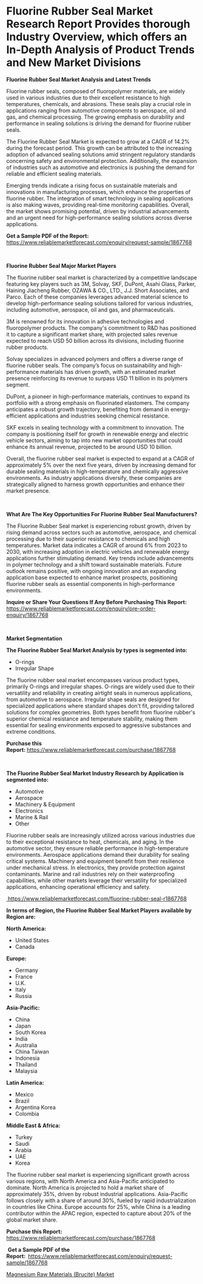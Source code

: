<p><h1>Fluorine Rubber Seal Market Research Report Provides thorough Industry Overview, which offers an In-Depth Analysis of Product Trends and New Market Divisions</h1></p><p><strong>Fluorine Rubber Seal Market Analysis and Latest Trends</strong></p>
<p><p>Fluorine rubber seals, composed of fluoropolymer materials, are widely used in various industries due to their excellent resistance to high temperatures, chemicals, and abrasions. These seals play a crucial role in applications ranging from automotive components to aerospace, oil and gas, and chemical processing. The growing emphasis on durability and performance in sealing solutions is driving the demand for fluorine rubber seals.</p><p>The Fluorine Rubber Seal Market is expected to grow at a CAGR of 14.2% during the forecast period. This growth can be attributed to the increasing adoption of advanced sealing solutions amid stringent regulatory standards concerning safety and environmental protection. Additionally, the expansion of industries such as automotive and electronics is pushing the demand for reliable and efficient sealing materials.</p><p>Emerging trends indicate a rising focus on sustainable materials and innovations in manufacturing processes, which enhance the properties of fluorine rubber. The integration of smart technology in sealing applications is also making waves, providing real-time monitoring capabilities. Overall, the market shows promising potential, driven by industrial advancements and an urgent need for high-performance sealing solutions across diverse applications.</p></p>
<p><strong>Get a Sample PDF of the Report:&nbsp;</strong> <a href="https://www.reliablemarketforecast.com/enquiry/request-sample/1867768?utm_campaign=1888&utm_medium=2&utm_source=Github&utm_content=ia&utm_term=04022025&utm_id=fluorine-rubber-seal">https://www.reliablemarketforecast.com/enquiry/request-sample/1867768</a></p>
<p>&nbsp;</p>
<p><strong>Fluorine Rubber Seal Major Market Players</strong></p>
<p><p>The fluorine rubber seal market is characterized by a competitive landscape featuring key players such as 3M, Solvay, SKF, DuPont, Asahi Glass, Parker, Haining Jiacheng Rubber, OZAWA & CO., LTD., J.J. Short Associates, and Parco. Each of these companies leverages advanced material science to develop high-performance sealing solutions tailored for various industries, including automotive, aerospace, oil and gas, and pharmaceuticals.</p><p>3M is renowned for its innovation in adhesive technologies and fluoropolymer products. The company's commitment to R&D has positioned it to capture a significant market share, with projected sales revenue expected to reach USD 50 billion across its divisions, including fluorine rubber products.</p><p>Solvay specializes in advanced polymers and offers a diverse range of fluorine rubber seals. The company’s focus on sustainability and high-performance materials has driven growth, with an estimated market presence reinforcing its revenue to surpass USD 11 billion in its polymers segment.</p><p>DuPont, a pioneer in high-performance materials, continues to expand its portfolio with a strong emphasis on fluorinated elastomers. The company anticipates a robust growth trajectory, benefiting from demand in energy-efficient applications and industries seeking chemical resistance.</p><p>SKF excels in sealing technology with a commitment to innovation. The company is positioning itself for growth in renewable energy and electric vehicle sectors, aiming to tap into new market opportunities that could enhance its annual revenue, projected to be around USD 10 billion.</p><p>Overall, the fluorine rubber seal market is expected to expand at a CAGR of approximately 5% over the next five years, driven by increasing demand for durable sealing materials in high-temperature and chemically aggressive environments. As industry applications diversify, these companies are strategically aligned to harness growth opportunities and enhance their market presence.</p></p>
<p>&nbsp;</p>
<p><strong>What Are The Key Opportunities For Fluorine Rubber Seal Manufacturers?</strong></p>
<p><p>The Fluorine Rubber Seal market is experiencing robust growth, driven by rising demand across sectors such as automotive, aerospace, and chemical processing due to their superior resistance to chemicals and high temperatures. Market data indicates a CAGR of around 6% from 2023 to 2030, with increasing adoption in electric vehicles and renewable energy applications further stimulating demand. Key trends include advancements in polymer technology and a shift toward sustainable materials. Future outlook remains positive, with ongoing innovation and an expanding application base expected to enhance market prospects, positioning fluorine rubber seals as essential components in high-performance environments.</p></p>
<p><strong>Inquire or Share Your Questions If Any Before Purchasing This Report:</strong> <a href="https://www.reliablemarketforecast.com/enquiry/pre-order-enquiry/1867768?utm_campaign=1888&utm_medium=2&utm_source=Github&utm_content=ia&utm_term=04022025&utm_id=fluorine-rubber-seal">https://www.reliablemarketforecast.com/enquiry/pre-order-enquiry/1867768</a></p>
<p>&nbsp;</p>
<p><strong>Market Segmentation</strong></p>
<p><strong>The Fluorine Rubber Seal Market Analysis by types is segmented into:</strong></p>
<p><ul><li>O-rings</li><li>Irregular Shape</li></ul></p>
<p><p>The fluorine rubber seal market encompasses various product types, primarily O-rings and irregular shapes. O-rings are widely used due to their versatility and reliability in creating airtight seals in numerous applications, from automotive to aerospace. Irregular shape seals are designed for specialized applications where standard shapes don't fit, providing tailored solutions for complex geometries. Both types benefit from fluorine rubber's superior chemical resistance and temperature stability, making them essential for sealing environments exposed to aggressive substances and extreme conditions.</p></p>
<p><strong>Purchase this Report:&nbsp;</strong><a href="https://www.reliablemarketforecast.com/purchase/1867768?utm_campaign=1888&utm_medium=2&utm_source=Github&utm_content=ia&utm_term=04022025&utm_id=fluorine-rubber-seal">https://www.reliablemarketforecast.com/purchase/1867768</a></p>
<p>&nbsp;</p>
<p><strong>The Fluorine Rubber Seal Market Industry Research by Application is segmented into:</strong></p>
<p><ul><li>Automotive</li><li>Aerospace</li><li>Machinery & Equipment</li><li>Electronics</li><li>Marine & Rail</li><li>Other</li></ul></p>
<p><p>Fluorine rubber seals are increasingly utilized across various industries due to their exceptional resistance to heat, chemicals, and aging. In the automotive sector, they ensure reliable performance in high-temperature environments. Aerospace applications demand their durability for sealing critical systems. Machinery and equipment benefit from their resilience under mechanical stress. In electronics, they provide protection against contaminants. Marine and rail industries rely on their waterproofing capabilities, while other markets leverage their versatility for specialized applications, enhancing operational efficiency and safety.</p></p>
<p><a href="https://www.reliablemarketforecast.com/fluorine-rubber-seal-r1867768?utm_campaign=1888&utm_medium=2&utm_source=Github&utm_content=ia&utm_term=04022025&utm_id=fluorine-rubber-seal">&nbsp;https://www.reliablemarketforecast.com/fluorine-rubber-seal-r1867768</a></p>
<p><strong>In terms of Region, the Fluorine Rubber Seal Market Players available by Region are:</strong></p>
<p>
    <p> <strong> North America: </strong>
        <ul>
            <li>United States</li>
            <li>Canada</li>
        </ul>
        </p> 
    <p> <strong> Europe: </strong>
        <ul>
            <li>Germany</li>
            <li>France</li>
            <li>U.K.</li>
            <li>Italy</li>
            <li>Russia</li>
        </ul>
        </p> 
    <p> <strong> Asia-Pacific: </strong>
        <ul>
            <li>China</li>
            <li>Japan</li>
            <li>South Korea</li>
            <li>India</li>
            <li>Australia</li>
            <li>China Taiwan</li>
            <li>Indonesia</li>
            <li>Thailand</li>
            <li>Malaysia</li>
        </ul>
        </p> 
    <p> <strong> Latin America: </strong>
        <ul>
            <li>Mexico</li>
            <li>Brazil</li>
            <li>Argentina Korea</li>
            <li>Colombia</li>
        </ul>
        </p> 
    <p> <strong> Middle East & Africa: </strong>
        <ul>
            <li>Turkey</li>
            <li>Saudi</li>
            <li>Arabia</li>
            <li>UAE</li>
            <li>Korea</li>
        </ul>
    </p>
    </p>
<p><p>The fluorine rubber seal market is experiencing significant growth across various regions, with North America and Asia-Pacific anticipated to dominate. North America is projected to hold a market share of approximately 35%, driven by robust industrial applications. Asia-Pacific follows closely with a share of around 30%, fueled by rapid industrialization in countries like China. Europe accounts for 25%, while China is a leading contributor within the APAC region, expected to capture about 20% of the global market share.</p></p>
<p><strong>Purchase this Report: </strong><a href="https://www.reliablemarketforecast.com/purchase/1867768?utm_campaign=1888&utm_medium=2&utm_source=Github&utm_content=ia&utm_term=04022025&utm_id=fluorine-rubber-seal">https://www.reliablemarketforecast.com/purchase/1867768</a></p>
<p>&nbsp;<strong>Get a Sample PDF of the Report:&nbsp;&nbsp;</strong><a href="https://www.reliablemarketforecast.com/enquiry/request-sample/1867768?utm_campaign=1888&utm_medium=2&utm_source=Github&utm_content=ia&utm_term=04022025&utm_id=fluorine-rubber-seal">https://www.reliablemarketforecast.com/enquiry/request-sample/1867768</a></p>
<p><strong></strong></p>
<p><p><a href="https://github.com/gulaimolin/Market-Research-Report-List-7/blob/main/magnesium-raw-materials-brucite-market.md?utm_campaign=1888&utm_medium=2&utm_source=Github&utm_content=ia&utm_term=04022025&utm_id=fluorine-rubber-seal">Magnesium Raw Materials (Brucite) Market</a></p></p>